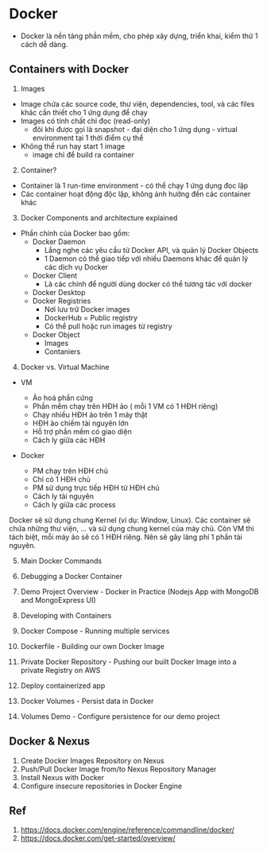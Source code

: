 # Docker
- Docker là nền tảng phần mềm, cho phép xây dựng, triển khai, kiểm thử 1 cách dễ dàng.

## Containers with Docker
1. Images
- Image chứa các source code, thư viện, dependencies, tool, và các files khác cần thiết cho 1 ứng dụng để chạy
- Images có tính chất chỉ đọc (read-only)
  - đôi khi được gọi là snapshot - đại diện cho 1 ứng dụng - virtual environment tại 1 thời điểm cụ thể
- Không thể run hay start 1 image
  - image chỉ để build ra container

2. Container?
- Container là 1 run-time environment - có thể chạy 1 ứng dụng đọc lập
- Các container hoạt động độc lập, không ảnh hưởng đến các container khác

3. Docker Components and architecture explained
- Phần chính của Docker bao gồm:
  - Docker Daemon
    - Lắng nghe các yêu cầu từ Docker API, và quản lý Docker Objects
    - 1 Daemon có thể giao tiếp với nhiều Daemons khác để quản lý các dịch vụ Docker
  - Docker Client
    - Là các chính để người dùng docker có thể tương tác với docker
  - Docker Desktop
  - Docker Registries
    - Nơi lưu trữ Docker images
    - DockerHub = Public registry
    - Có thể pull hoặc run images từ registry
  - Docker Object
    - Images
    - Contaniers

4. Docker vs. Virtual Machine
- VM
  - Ảo hoá phần cứng
  - Phần mềm chạy trên HĐH ảo ( mỗi 1 VM có 1 HĐH riêng)
  - Chạy nhiều HĐH ảo trên 1 máy thật
  - HĐH ảo chiếm tài nguyên lớn
  - Hỗ trợ phần mềm có giao diện
  - Cách ly giữa các HĐH

- Docker
  - PM chạy trên HĐH chủ
  - Chỉ có 1 HĐH chủ
  - PM sử dụng trực tiếp HĐH từ HĐH chủ
  - Cách ly tài nguyên
  - Cách ly giữa các process
 
 Docker sẽ sử dụng chung Kernel (ví dụ: Window, Linux). Các container sẽ chứa những thư viện, ... và sử dụng chung kernel của máy chủ. Còn VM thì tách biệt, mỗi máy ảo sẽ có 1 HĐH riêng. Nên sẽ gây lãng phí 1 phần tài nguyên.

5. Main Docker Commands
  
5. Debugging a Docker Container
6. Demo Project Overview - Docker in Practice (Nodejs App with MongoDB and MongoExpress UI)
7. Developing with Containers
8. Docker Compose - Running multiple services
9. Dockerfile - Building our own Docker Image
10. Private Docker Repository - Pushing our built Docker Image into a private Registry on AWS
11. Deploy containerized app
12. Docker Volumes - Persist data in Docker
13. Volumes Demo - Configure persistence for our demo project
## Docker & Nexus
1. Create Docker Images Repository on Nexus
2. Push/Pull Docker Image from/to Nexus Repository Manager
3. Install Nexus with Docker
4. Configure insecure repositories in Docker Engine

## Ref
1. https://docs.docker.com/engine/reference/commandline/docker/
2. https://docs.docker.com/get-started/overview/